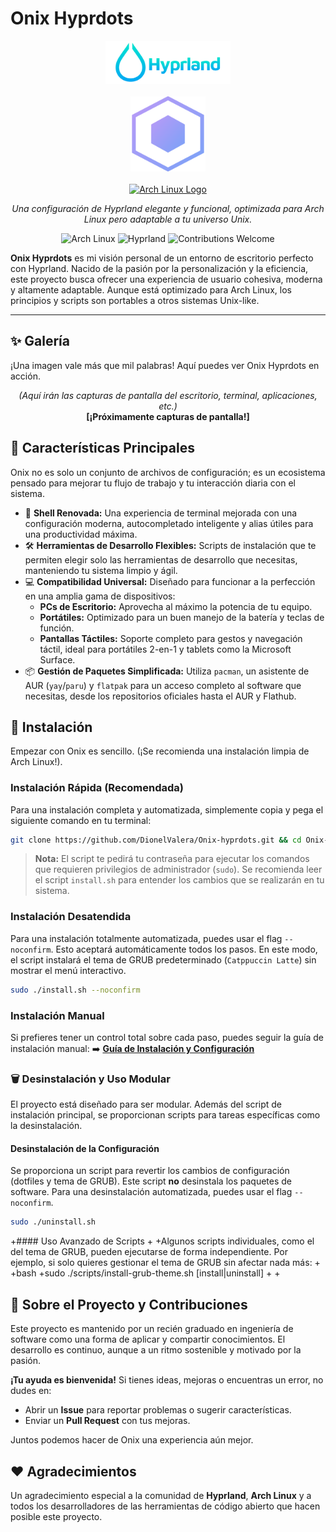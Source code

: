 
# Onix Hyprdots

<p align="center">
  <a href="https://hyprland.org/" target="_blank">
    <img src="https://raw.githubusercontent.com/hyprwm/Hyprland/main/assets/header.svg" width="200" alt="Hyprland Logo">
  </a>
  <br><br>
  <img src="assets/onix-logo.svg" alt="Onix Logo" width="120">
  <br><br>
  <a href="https://archlinux.org/" target="_blank">
    <img src="https://archlinux.org/static/logos/archlinux-logo-dark-scalable.svg" width="120" alt="Arch Linux Logo">
  </a>
</p>

<p align="center">
  <i>Una configuración de Hyprland elegante y funcional, optimizada para Arch Linux pero adaptable a tu universo Unix.</i>
</p>

<p align="center">
    <img src="https://img.shields.io/badge/Arch%20Linux-1793D1?style=for-the-badge&logo=arch-linux&logoColor=white" alt="Arch Linux">
    <img src="https://img.shields.io/badge/Hyprland-00ADD8?style=for-the-badge&logo=hyprland&logoColor=white" alt="Hyprland">
    <img src="https://img.shields.io/badge/contributions-welcome-brightgreen.svg?style=for-the-badge" alt="Contributions Welcome">
</p>

**Onix Hyprdots** es mi visión personal de un entorno de escritorio perfecto con Hyprland. Nacido de la pasión por la personalización y la eficiencia, este proyecto busca ofrecer una experiencia de usuario cohesiva, moderna y altamente adaptable. Aunque está optimizado para Arch Linux, los principios y scripts son portables a otros sistemas Unix-like.

---

## ✨ Galería

¡Una imagen vale más que mil palabras! Aquí puedes ver Onix Hyprdots en acción.

<p align="center">
  <i>(Aquí irán las capturas de pantalla del escritorio, terminal, aplicaciones, etc.)</i>
  <br>
  <b>[¡Próximamente capturas de pantalla!]</b>
  <!-- <img src="https://raw.githubusercontent.com/gist/DionelValera/f9499638b73f9352c64f73c5a4aad7a1/raw/onix_placeholder.png" alt="Onix Hyprdots Placeholder" width="600"> -->

</p>

## 🚀 Características Principales

Onix no es solo un conjunto de archivos de configuración; es un ecosistema pensado para mejorar tu flujo de trabajo y tu interacción diaria con el sistema.

-   🎨 **Shell Renovada:** Una experiencia de terminal mejorada con una configuración moderna, autocompletado inteligente y alias útiles para una productividad máxima.
-   🛠️ **Herramientas de Desarrollo Flexibles:** Scripts de instalación que te permiten elegir solo las herramientas de desarrollo que necesitas, manteniendo tu sistema limpio y ágil.
-   💻 **Compatibilidad Universal:** Diseñado para funcionar a la perfección en una amplia gama de dispositivos:
    -   **PCs de Escritorio:** Aprovecha al máximo la potencia de tu equipo.
    -   **Portátiles:** Optimizado para un buen manejo de la batería y teclas de función.
    -   **Pantallas Táctiles:** Soporte completo para gestos y navegación táctil, ideal para portátiles 2-en-1 y tablets como la Microsoft Surface.
-   📦 **Gestión de Paquetes Simplificada:** Utiliza `pacman`, un asistente de AUR (`yay`/`paru`) y `flatpak` para un acceso completo al software que necesitas, desde los repositorios oficiales hasta el AUR y Flathub.

## 🔧 Instalación

Empezar con Onix es sencillo. (¡Se recomienda una instalación limpia de Arch Linux!).

### Instalación Rápida (Recomendada)

Para una instalación completa y automatizada, simplemente copia y pega el siguiente comando en tu terminal:

```bash
git clone https://github.com/DionelValera/Onix-hyprdots.git && cd Onix-hyprdots && chmod +x install.sh && sudo ./install.sh
```
> **Nota:** El script te pedirá tu contraseña para ejecutar los comandos que requieren privilegios de administrador (`sudo`). Se recomienda leer el script `install.sh` para entender los cambios que se realizarán en tu sistema.

### Instalación Desatendida
Para una instalación totalmente automatizada, puedes usar el flag `--noconfirm`. Esto aceptará automáticamente todos los pasos. En este modo, el script instalará el tema de GRUB predeterminado (`Catppuccin Latte`) sin mostrar el menú interactivo.
```bash
sudo ./install.sh --noconfirm
```

### Instalación Manual

Si prefieres tener un control total sobre cada paso, puedes seguir la guía de instalación manual:
➡️ **[Guía de Instalación y Configuración](indispensables.md)**

### 🗑️ Desinstalación y Uso Modular

El proyecto está diseñado para ser modular. Además del script de instalación principal, se proporcionan scripts para tareas específicas como la desinstalación.

#### Desinstalación de la Configuración

Se proporciona un script para revertir los cambios de configuración (dotfiles y tema de GRUB). Este script **no** desinstala los paquetes de software. Para una desinstalación automatizada, puedes usar el flag `--noconfirm`.

```bash
sudo ./uninstall.sh
```
+#### Uso Avanzado de Scripts + +Algunos scripts individuales, como el del tema de GRUB, pueden ejecutarse de forma independiente. Por ejemplo, si solo quieres gestionar el tema de GRUB sin afectar nada más: + +bash +sudo ./scripts/install-grub-theme.sh [install|uninstall] + +

## 🌱 Sobre el Proyecto y Contribuciones

Este proyecto es mantenido por un recién graduado en ingeniería de software como una forma de aplicar y compartir conocimientos. El desarrollo es continuo, aunque a un ritmo sostenible y motivado por la pasión.

**¡Tu ayuda es bienvenida!** Si tienes ideas, mejoras o encuentras un error, no dudes en:

-   Abrir un **Issue** para reportar problemas o sugerir características.
-   Enviar un **Pull Request** con tus mejoras.

Juntos podemos hacer de Onix una experiencia aún mejor.

## ❤️ Agradecimientos

Un agradecimiento especial a la comunidad de **Hyprland**, **Arch Linux** y a todos los desarrolladores de las herramientas de código abierto que hacen posible este proyecto.
